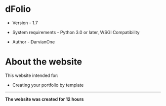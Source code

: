 # dFolio
- Version - 1.7

- System requirements - Python 3.0 or later, WSGI Compatibility
- Author - DarvianOne

# About the website
This website intended for: 
- Creating your portfolio by template

------------

**The website was created for 12 hours**
